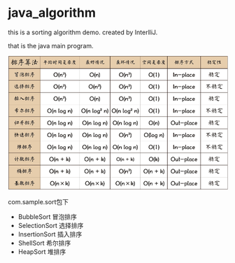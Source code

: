# java_algorithm

this is a sorting algorithm demo.
created by InterlliJ.

that is the java main program.

![多种排序算法性能对比](./多种排序算法性能对比.png)

com.sample.sort包下
* BubbleSort 冒泡排序
* SelectionSort 选择排序
* InsertionSort 插入排序
* ShellSort 希尔排序
* HeapSort 堆排序